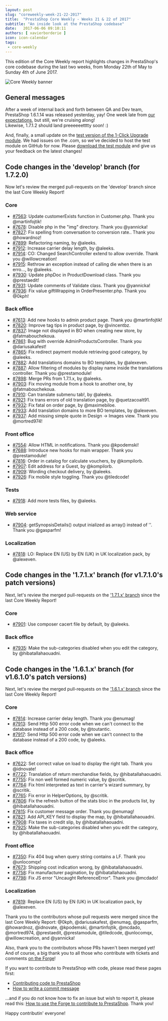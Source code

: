 ```yaml
---
layout: post
slug: "coreweekly-week-21-22-2017"
title:  "PrestaShop Core Weekly - Weeks 21 & 22 of 2017"
subtitle: "An inside look at the PrestaShop codebase"
date:   2017-06-06 09:10:11
authors: [ xavierborderie ]
icon: icon-calendar
tags:
 - core-weekly
---
```


This edition of the Core Weekly report highlights changes in PrestaShop's core codebase during the last two weeks, from Monday 22th of May to Sunday 4th of June 2017.

![Core Weekly banner](/assets/images/2017/04/core_weekly_banner.jpg)


## General messages

After a week of internal back and forth between QA and Dev team, PrestaShop 1.6.1.14 was released yesterday, yay! One week late from [our expectations](http://build.prestashop.com/howtos/misc/2017-release-schedule/), but still, we're cruising along!<br/>
Likewise, 1.7.1.2 should land preeeeeetttty soon! :)<br/>

And, finally, a small update on the [test version of the 1-Click Upgrade module](http://build.prestashop.com/news/updated-1-click-upgrade-module/). We had issues on the .com, so we've decided to host the test module on GitHub for now. Please [download the test module](https://github.com/PrestaShop/autoupgrade/releases/download/16-to-17-beta-1/autoupgrade.zip) and give us your feedback on the latest changes!


## Code changes in the 'develop' branch (for 1.7.2.0)

Now let's review the merged pull-requests on the 'develop' branch since the last Core Weekly Report!

### Core

* [#7563](https://github.com/PrestaShop/PrestaShop/pull/7563): Update customerExists function in Customer.php. Thank you @martinfojtik!
* [#7678](https://github.com/PrestaShop/PrestaShop/pull/7678): Disable php in the "img" directory. Thank you @yannicka!
* [#7827](https://github.com/PrestaShop/PrestaShop/pull/7827): Fix spelling from conversation to conversion rate.. Thank you @howardnoz!
* [#7899](https://github.com/PrestaShop/PrestaShop/pull/7899): Refactoring naming, by @aleeks.
* [#7912](https://github.com/PrestaShop/PrestaShop/pull/7912): Increase carrier delay length, by @aleeks.
* [#7914](https://github.com/PrestaShop/PrestaShop/pull/7914): CO: Changed SearchController extend to allow override. Thank you @willowcreation!
* [#7915](https://github.com/PrestaShop/PrestaShop/pull/7915): Rethrow an exception instead of calling die when there is an erro…, by @aleeks.
* [#7930](https://github.com/PrestaShop/PrestaShop/pull/7930): Update phpDoc in ProductDownload class. Thank you @prestaedit!
* [#7931](https://github.com/PrestaShop/PrestaShop/pull/7931): Update comments of Validate class. Thank you @yannicka!
* [#7936](https://github.com/PrestaShop/PrestaShop/pull/7936): Fix value giftWrapping in OrderPresenter.php. Thank you @0kph!


### Back office

* [#7613](https://github.com/PrestaShop/PrestaShop/pull/7613): Add new hooks to admin product page. Thank you @martinfojtik!
* [#7820](https://github.com/PrestaShop/PrestaShop/pull/7820): Improve tag tips in product page, by @vincentbz.
* [#7837](https://github.com/PrestaShop/PrestaShop/pull/7837): Image not displayed in BO when creating new store, by @fatmabouchekoua.
* [#7861](https://github.com/PrestaShop/PrestaShop/pull/7861): Bug with override AdminProductsController. Thank you @dariusakafest!
* [#7865](https://github.com/PrestaShop/PrestaShop/pull/7865): Fix redirect payment module retrieving good category, by @aleeks.
* [#7882](https://github.com/PrestaShop/PrestaShop/pull/7882): Add translations domains to BO templates, by @alexeven.
* [#7887](https://github.com/PrestaShop/PrestaShop/pull/7887): Allow filtering of modules by display name inside the translations controller. Thank you @prestamodule!
* [#7898](https://github.com/PrestaShop/PrestaShop/pull/7898): Merge PRs from 1.7.1.x, by @aleeks.
* [#7903](https://github.com/PrestaShop/PrestaShop/pull/7903): Fix moving module from a hook to another one, by @fatmabouchekoua.
* [#7910](https://github.com/PrestaShop/PrestaShop/pull/7910): Can translate submenu tab!, by @aleeks.
* [#7921](https://github.com/PrestaShop/PrestaShop/pull/7921): Fix trans errors of old translation page, by @quetzacoalt91.
* [#7932](https://github.com/PrestaShop/PrestaShop/pull/7932): Fix fatal on order page, by @maximebiloe.
* [#7933](https://github.com/PrestaShop/PrestaShop/pull/7933): Add translation domains to more BO templates, by @alexeven.
* [#7937](https://github.com/PrestaShop/PrestaShop/pull/7937): Add missing simple quote in Design -> Images view. Thank you @mortred974!


### Front office

* [#7554](https://github.com/PrestaShop/PrestaShop/pull/7554): Allow HTML in notifications. Thank you @kpodemski!
* [#7688](https://github.com/PrestaShop/PrestaShop/pull/7688): Introduce new hooks for main wrapper. Thank you @prestamodule!
* [#7816](https://github.com/PrestaShop/PrestaShop/pull/7816): Order in catalog for calculate vouchers, by @kompilorb.
* [#7907](https://github.com/PrestaShop/PrestaShop/pull/7907): Edit address for a Guest, by @kompilorb.
* [#7909](https://github.com/PrestaShop/PrestaShop/pull/7909): Wording checkout delivery, by @aleeks.
* [#7926](https://github.com/PrestaShop/PrestaShop/pull/7926): Fix mobile style toggling. Thank you @tiledcode!


### Tests

* [#7918](https://github.com/PrestaShop/PrestaShop/pull/7918): Add more tests files, by @aleeks.


### Web service

* [#7904](https://github.com/PrestaShop/PrestaShop/pull/7904): getSynopsisDetails() output inialized as array() instead of ''. Thank you @gasparfm!


### Localization

* [#7818](https://github.com/PrestaShop/PrestaShop/pull/7818): LO: Replace EN (US) by EN (UK) in UK localization pack, by @alexeven.



## Code changes in the '1.7.1.x' branch (for v1.7.1.0's patch versions) 

Next, let's review the merged pull-requests on the ['1.7.1.x' branch](https://github.com/PrestaShop/PrestaShop/tree/1.7.1.x) since the last Core Weekly Report!

### Core

* [#7901](https://github.com/PrestaShop/PrestaShop/pull/7901): Use composer cacert file by default, by @aleeks.


### Back office

* [#7935](https://github.com/PrestaShop/PrestaShop/pull/7935): Make the sub-categories disabled when you edit the category, by @hibatallahaouadni.


## Code changes in the '1.6.1.x' branch (for v1.6.1.0's patch versions) 

Next, let's review the merged pull-requests on the ['1.6.1.x' branch](https://github.com/PrestaShop/PrestaShop/tree/1.6.1.x) since the last Core Weekly Report!

### Core

* [#7814](https://github.com/PrestaShop/PrestaShop/pull/7814): Increase carrier delay length. Thank you @enumag!
* [#7913](https://github.com/PrestaShop/PrestaShop/pull/7913): Send Http 500 error code when we can't connect to the database instead of a 200 code, by @toutantic.
* [#7917](https://github.com/PrestaShop/PrestaShop/pull/7917): Send Http 500 error code when we can't connect to the database instead of a 200 code, by @aleeks.


### Back office

* [#7622](https://github.com/PrestaShop/PrestaShop/pull/7622): Set correct value on load to display the right tab. Thank you @idnovate!
* [#7722](https://github.com/PrestaShop/PrestaShop/pull/7722): Translation of return merchandise fields, by @hibatallahaouadni.
* [#7755](https://github.com/PrestaShop/PrestaShop/pull/7755): Fix non well formed numeric value, by @scritik.
* [#7764](https://github.com/PrestaShop/PrestaShop/pull/7764): Fix html interpreted as text in carrier's wizard summary, by @scritik.
* [#7765](https://github.com/PrestaShop/PrestaShop/pull/7765): Fix error in HelperOptions, by @scritik.
* [#7806](https://github.com/PrestaShop/PrestaShop/pull/7806): Fix the refresh button of the stats bloc in the products list, by @hibatallahaouadni.
* [#7815](https://github.com/PrestaShop/PrestaShop/pull/7815): Fix customer message order. Thank you @enumag!
* [#7821](https://github.com/PrestaShop/PrestaShop/pull/7821): Add API_KEY field to display the map, by @hibatallahaouadni.
* [#7908](https://github.com/PrestaShop/PrestaShop/pull/7908): Fix taxes in credit slip, by @hibatallahaouadni.
* [#7925](https://github.com/PrestaShop/PrestaShop/pull/7925): Make the sub-categories disabled when you edit the category, by @hibatallahaouadni.


### Front office

* [#7350](https://github.com/PrestaShop/PrestaShop/pull/7350): Fix 404 bug when query string contains a LF. Thank you @unlocomqx!
* [#7673](https://github.com/PrestaShop/PrestaShop/pull/7673): Shipping cost indication wrong, by @hibatallahaouadni.
* [#7758](https://github.com/PrestaShop/PrestaShop/pull/7758): Fix manufacturer pagination, by @hibatallahaouadni.
* [#7798](https://github.com/PrestaShop/PrestaShop/pull/7798): Fix JS error "Uncaught ReferenceError". Thank you @mcdado!


### Localization

* [#7819](https://github.com/PrestaShop/PrestaShop/pull/7819): Replace EN (US) by EN (UK) in UK localization pack, by @alexeven.


Thank you to the contributors whose pull requests were merged since the last Core Weekly Report: @0kph, @dariusakafest, @enumag, @gasparfm, @howardnoz, @idnovate, @kpodemski, @martinfojtik, @mcdado, @mortred974, @prestaedit, @prestamodule, @tiledcode, @unlocomqx, @willowcreation, and @yannicka!

Also, thank you to the contributors whose PRs haven't been merged yet! And of course, a big thank you to all those who contribute with tickets and comments [on the Forge](http://forge.prestashop.com/)!

If you want to contribute to PrestaShop with code, please read these pages first:

 * [Contributing code to PrestaShop](http://doc.prestashop.com/display/PS16/Contributing+code+to+PrestaShop)
 * [How to write a commit message](http://doc.prestashop.com/display/PS16/How+to+write+a+commit+message)

...and if you do not know how to fix an issue but wish to report it, please read this: [How to use the Forge to contribute to PrestaShop](http://doc.prestashop.com/display/PS16/How+to+use+the+Forge+to+contribute+to+PrestaShop). Thank you!

Happy contributin' everyone!
